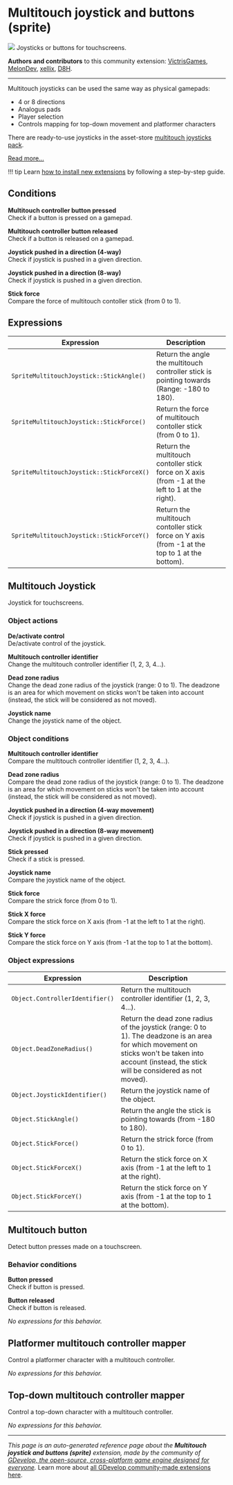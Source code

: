 # Multitouch joystick and buttons (sprite)

<img src="https://resources.gdevelop-app.com/assets/Icons/Line Hero Pack/Master/SVG/Videogames/Videogames_controller_joystick_arrows_direction.svg" class="extension-icon"></img>
Joysticks or buttons for touchscreens.

**Authors and contributors** to this community extension: [VictrisGames](https://gd.games/VictrisGames), [MelonDev](https://gd.games/MelonDev), [xellix](https://gd.games/xellix), [D8H](https://gd.games/D8H).

---

Multitouch joysticks can be used the same way as physical gamepads:

- 4 or 8 directions
- Analogus pads
- Player selection
- Controls mapping for top-down movement and platformer characters

There are ready-to-use joysticks in the asset-store [multitouch joysticks pack](https://editor.gdevelop.io/?initial-dialog=asset-store&asset-pack=multitouch-joysticks-multitouch-joysticks).

[Read more...](/gdevelop5/objects/multitouch-joystick)

!!! tip
    Learn [how to install new extensions](/gdevelop5/extensions/search) by following a step-by-step guide.

## Conditions

**Multitouch controller button pressed**  
Check if a button is pressed on a gamepad.

**Multitouch controller button released**  
Check if a button is released on a gamepad.

**Joystick pushed in a direction (4-way)**  
Check if joystick is pushed in a given direction.

**Joystick pushed in a direction (8-way)**  
Check if joystick is pushed in a given direction.

**Stick force**  
Compare the force of multitouch contoller stick (from 0 to 1).

## Expressions

| Expression | Description |  |
|-----|-----|-----|
| `SpriteMultitouchJoystick::StickAngle()` | Return the angle the multitouch controller stick is pointing towards (Range: -180 to 180). ||
| `SpriteMultitouchJoystick::StickForce()` | Return the force of multitouch contoller stick (from 0 to 1). ||
| `SpriteMultitouchJoystick::StickForceX()` | Return the multitouch contoller stick force on X axis (from -1 at the left to 1 at the right). ||
| `SpriteMultitouchJoystick::StickForceY()` | Return the multitouch contoller stick force on Y axis (from -1 at the top to 1 at the bottom). ||

## Multitouch Joystick 

Joystick for touchscreens. 

### Object actions

**De/activate control**  
De/activate control of the joystick.

**Multitouch controller identifier**  
Change the multitouch controller identifier (1, 2, 3, 4...).

**Dead zone radius**  
Change the dead zone radius of the joystick (range: 0 to 1). The deadzone is an area for which movement on sticks won't be taken into account (instead, the stick will be considered as not moved).

**Joystick name**  
Change the joystick name of the object.

### Object conditions

**Multitouch controller identifier**  
Compare the multitouch controller identifier (1, 2, 3, 4...).

**Dead zone radius**  
Compare the dead zone radius of the joystick (range: 0 to 1). The deadzone is an area for which movement on sticks won't be taken into account (instead, the stick will be considered as not moved).

**Joystick pushed in a direction (4-way movement)**  
Check if joystick is pushed in a given direction.

**Joystick pushed in a direction (8-way movement)**  
Check if joystick is pushed in a given direction.

**Stick pressed**  
Check if a stick is pressed.

**Joystick name**  
Compare the joystick name of the object.

**Stick force**  
Compare the strick force (from 0 to 1).

**Stick X force**  
Compare the stick force on X axis (from -1 at the left to 1 at the right).

**Stick Y force**  
Compare the stick force on Y axis (from -1 at the top to 1 at the bottom).

### Object expressions

| Expression | Description |  |
|-----|-----|-----|
| `Object.ControllerIdentifier()` | Return the multitouch controller identifier (1, 2, 3, 4...). ||
| `Object.DeadZoneRadius()` | Return the dead zone radius of the joystick (range: 0 to 1). The deadzone is an area for which movement on sticks won't be taken into account (instead, the stick will be considered as not moved). ||
| `Object.JoystickIdentifier()` | Return the joystick name of the object. ||
| `Object.StickAngle()` | Return the angle the stick is pointing towards (from -180 to 180). ||
| `Object.StickForce()` | Return the strick force (from 0 to 1). ||
| `Object.StickForceX()` | Return the stick force on X axis (from -1 at the left to 1 at the right). ||
| `Object.StickForceY()` | Return the stick force on Y axis (from -1 at the top to 1 at the bottom). ||

## Multitouch button 

Detect button presses made on a touchscreen. 

### Behavior conditions

**Button pressed**  
Check if button is pressed.

**Button released**  
Check if button is released.

_No expressions for this behavior._


## Platformer multitouch controller mapper 

Control a platformer character with a multitouch controller. 

_No expressions for this behavior._


## Top-down multitouch controller mapper 

Control a top-down character with a multitouch controller. 

_No expressions for this behavior._


---

*This page is an auto-generated reference page about the **Multitouch joystick and buttons (sprite)** extension, made by the community of [GDevelop, the open-source, cross-platform game engine designed for everyone](https://gdevelop.io/).* Learn more about [all GDevelop community-made extensions here](/gdevelop5/extensions).